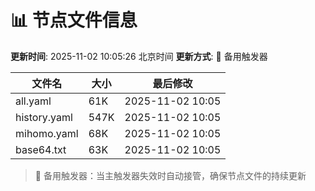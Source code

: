 # 📊 节点文件信息

**更新时间**: 2025-11-02 10:05:26 北京时间
**更新方式**: 🔄 备用触发器

| 文件名 | 大小 | 最后修改 |
|--------|------|----------|
| all.yaml | 61K | 2025-11-02 10:05 |
| history.yaml | 547K | 2025-11-02 10:05 |
| mihomo.yaml | 68K | 2025-11-02 10:05 |
| base64.txt | 63K | 2025-11-02 10:05 |

> 🔄 备用触发器：当主触发器失效时自动接管，确保节点文件的持续更新
